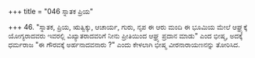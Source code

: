 +++
title = "046 ಸ್ನಾತಕ ಪ್ರಿಯ"

+++
46. "ಸ್ನಾತಕ, ಪ್ರಿಯ, ಋತ್ವಿಕ್ಕು, ಆಚಾರ್ಯ, ಗುರು, ನೃಪ ಈ ಆರು ಮಂದಿ ಈ ಭೂಮಿಯ ಮೇಲೆ ಆಘ್ರ್ಯಕ್ಕೆ ಯೋಗ್ಯರಾದವರು ಇವರಲ್ಲಿ ವಿಖ್ಯಾತರಾದವರಿಗೆ ನೀನು ಪ್ರೀತಿಯಿಂದ ಆಘ್ರ್ಯ ಪ್ರದಾನ ಮಾಡು" ಎಂದ ಭೀಷ್ಮ, ಅದಕ್ಕೆ ಧರ್ಮರಾಜ "ಈ ಗೌರವಕ್ಕೆ ಅರ್ಹನಾದವನಾರು ?" ಎಂದು ಕೇಳಲಾಗಿ ಭೀಷ್ಮ ವೀರನಾರಾಯಣನನ್ನು ತೋರಿಸಿದ.